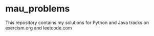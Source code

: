 # mau_problems
This repository contains my solutions for Python and Java tracks on exercism.org and leetcode.com
